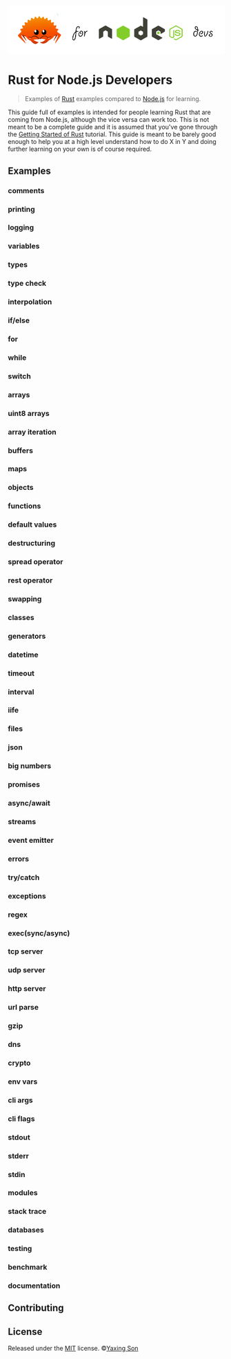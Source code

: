 ![](./logo.png)

# Rust for Node.js Developers

> Examples of [Rust](https://www.rust-lang.org/) examples compared to [Node.js](https://nodejs.org) for learning.

This guide full of examples is intended for people learning Rust that are coming from Node.js, although the vice versa can work too. This is not meant to be a complete guide and it is assumed that you've gone through the [Getting Started of Rust]() tutorial. This guide is meant to be barely good enough to help you at a 
high level understand how to do X in Y and doing further learning on your own is of course required.

## Examples

### comments

### printing

### logging

### variables

### types

### type check

### interpolation

### if/else

### for

### while

### switch

### arrays

### uint8 arrays

### array iteration

### buffers

### maps

### objects

### functions

### default values

### destructuring

### spread operator

### rest operator

### swapping

### classes

### generators

### datetime

### timeout

### interval

### iife

### files

### json

### big numbers

### promises

### async/await

### streams

### event emitter

### errors

### try/catch

### exceptions

### regex

### exec(sync/async)

### tcp server

### udp server

### http server

### url parse

### gzip

### dns

### crypto

### env vars

### cli args

### cli flags

### stdout

### stderr

### stdin

### modules

### stack trace

### databases

### testing

### benchmark

### documentation

## Contributing

## License

Released under the [MIT](./LICENSE) license. ©[Yaxing Son](https://github.com/yaxingson)
